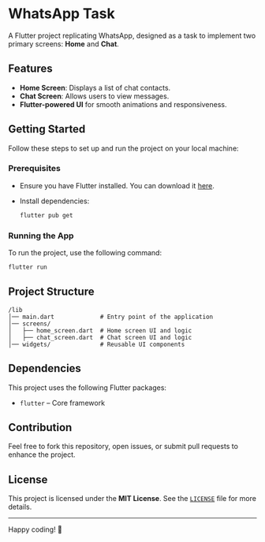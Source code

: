 # WhatsApp Task  

A Flutter project replicating WhatsApp, designed as a task to implement two primary screens: **Home** and **Chat**.

## Features  

- **Home Screen**: Displays a list of chat contacts.  
- **Chat Screen**: Allows users to view messages.  
- **Flutter-powered UI** for smooth animations and responsiveness.  

## Getting Started  

Follow these steps to set up and run the project on your local machine:  

### Prerequisites  

- Ensure you have Flutter installed. You can download it [here](https://flutter.dev/docs/get-started/install).  
- Install dependencies:  

  ```sh
  flutter pub get
  ```

### Running the App  

To run the project, use the following command:  

```sh
flutter run
```

## Project Structure  

```
/lib
│── main.dart             # Entry point of the application
│── screens/
│   ├── home_screen.dart  # Home screen UI and logic
│   ├── chat_screen.dart  # Chat screen UI and logic
│── widgets/              # Reusable UI components
```

## Dependencies  

This project uses the following Flutter packages:  

- `flutter` – Core framework  


## Contribution  

Feel free to fork this repository, open issues, or submit pull requests to enhance the project.  

## License  

This project is licensed under the **MIT License**. See the [`LICENSE`](LICENSE) file for more details.  

---

Happy coding! 🚀  

